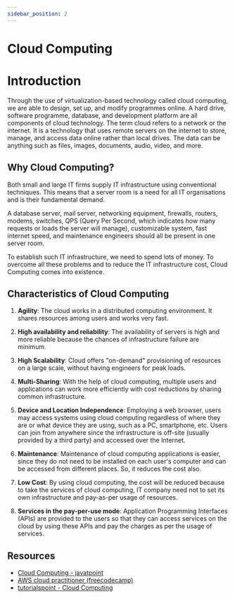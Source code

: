 ```yaml
---
sidebar_position: 2
---
```


# Cloud Computing

# Introduction
Through the use of virtualization-based technology called cloud computing, we are able to design, set up, and modify programmes online. A hard drive, software programme, database, and development platform are all components of cloud technology.
The term cloud refers to a network or the internet. It is a technology that uses remote servers on the internet to store, manage, and access data online rather than local drives. The data can be anything such as files, images, documents, audio, video, and more.  

## Why Cloud Computing?
Both small and large IT firms supply IT infrastructure using conventional techniques. This means that a server room is a need for all IT organisations and is their fundamental demand.  

A database server, mail server, networking equipment, firewalls, routers, modems, switches, QPS (Query Per Second, which indicates how many requests or loads the server will manage), customizable system, fast internet speed, and maintenance engineers should all be present in one server room.  

To establish such IT infrastructure, we need to spend lots of money. To overcome all these problems and to reduce the IT infrastructure cost, Cloud Computing comes into existence.  

## Characteristics of Cloud Computing
1. **Agility**: The cloud works in a distributed computing environment. It shares resources among users and works very fast.

2. **High availability and reliability**: The availability of servers is high and more reliable because the chances of infrastructure failure are minimum.
3. **High Scalability**: Cloud offers "on-demand" provisioning of resources on a large scale, without having engineers for peak loads.
4. **Multi-Sharing**: With the help of cloud computing, multiple users and applications can work more efficiently with cost reductions by sharing common infrastructure.
5.  **Device and Location Independence**: Employing a web browser, users may access systems using cloud computing regardless of where they are or what device they are using, such as a PC, smartphone, etc. Users can join from anywhere since the infrastructure is off-site (usually provided by a third party) and accessed over the Internet.
6.  **Maintenance**: Maintenance of cloud computing applications is easier, since they do not need to be installed on each user's computer and can be accessed from different places. So, it reduces the cost also.
7.  **Low Cost**: By using cloud computing, the cost will be reduced because to take the services of cloud computing, IT company need not to set its own infrastructure and pay-as-per usage of resources.
8.  **Services in the pay-per-use mode**: Application Programming Interfaces (APIs) are provided to the users so that they can access services on the cloud by using these APIs and pay the charges as per the usage of services.

## Resources
- [Cloud Computing - javatpoint](https://www.javatpoint.com/cloud-computing-tutorial)
- [AWS cloud practitioner (freecodecamp)](https://youtu.be/SOTamWNgDKc)
- [tutorialspoint - Cloud Computing](https://www.tutorialspoint.com/cloud_computing/index.htm)